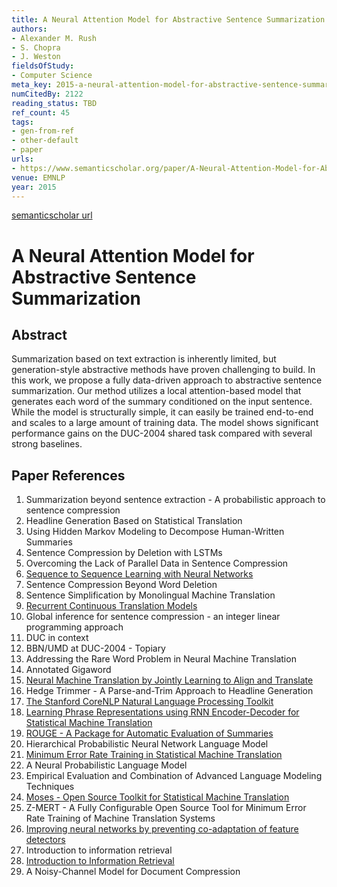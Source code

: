 ```yaml
---
title: A Neural Attention Model for Abstractive Sentence Summarization
authors:
- Alexander M. Rush
- S. Chopra
- J. Weston
fieldsOfStudy:
- Computer Science
meta_key: 2015-a-neural-attention-model-for-abstractive-sentence-summarization
numCitedBy: 2122
reading_status: TBD
ref_count: 45
tags:
- gen-from-ref
- other-default
- paper
urls:
- https://www.semanticscholar.org/paper/A-Neural-Attention-Model-for-Abstractive-Sentence-Rush-Chopra/5082a1a13daea5c7026706738f8528391a1e6d59?sort=total-citations
venue: EMNLP
year: 2015
---
```


[semanticscholar url](https://www.semanticscholar.org/paper/A-Neural-Attention-Model-for-Abstractive-Sentence-Rush-Chopra/5082a1a13daea5c7026706738f8528391a1e6d59?sort=total-citations)

# A Neural Attention Model for Abstractive Sentence Summarization

## Abstract

Summarization based on text extraction is inherently limited, but generation-style abstractive methods have proven challenging to build. In this work, we propose a fully data-driven approach to abstractive sentence summarization. Our method utilizes a local attention-based model that generates each word of the summary conditioned on the input sentence. While the model is structurally simple, it can easily be trained end-to-end and scales to a large amount of training data. The model shows significant performance gains on the DUC-2004 shared task compared with several strong baselines.

## Paper References

1. Summarization beyond sentence extraction - A probabilistic approach to sentence compression
2. Headline Generation Based on Statistical Translation
3. Using Hidden Markov Modeling to Decompose Human-Written Summaries
4. Sentence Compression by Deletion with LSTMs
5. Overcoming the Lack of Parallel Data in Sentence Compression
6. [Sequence to Sequence Learning with Neural Networks](2014-sequence-to-sequence-learning-with-neural-networks)
7. Sentence Compression Beyond Word Deletion
8. Sentence Simplification by Monolingual Machine Translation
9. [Recurrent Continuous Translation Models](2013-recurrent-continuous-translation-models)
10. Global inference for sentence compression - an integer linear programming approach
11. DUC in context
12. BBN/UMD at DUC-2004 - Topiary
13. Addressing the Rare Word Problem in Neural Machine Translation
14. Annotated Gigaword
15. [Neural Machine Translation by Jointly Learning to Align and Translate](2015-neural-machine-translation-by-jointly-learning-to-align-and-translate)
16. Hedge Trimmer - A Parse-and-Trim Approach to Headline Generation
17. [The Stanford CoreNLP Natural Language Processing Toolkit](2014-the-stanford-corenlp-natural-language-processing-toolkit)
18. [Learning Phrase Representations using RNN Encoder-Decoder for Statistical Machine Translation](2014-learning-phrase-representations-using-rnn-encoder-decoder-for-statistical-machine-translation)
19. [ROUGE - A Package for Automatic Evaluation of Summaries](2004-rouge-a-package-for-automatic-evaluation-of-summaries)
20. Hierarchical Probabilistic Neural Network Language Model
21. [Minimum Error Rate Training in Statistical Machine Translation](2003-minimum-error-rate-training-in-statistical-machine-translation)
22. A Neural Probabilistic Language Model
23. Empirical Evaluation and Combination of Advanced Language Modeling Techniques
24. [Moses - Open Source Toolkit for Statistical Machine Translation](2007-moses-open-source-toolkit-for-statistical-machine-translation)
25. Z-MERT - A Fully Configurable Open Source Tool for Minimum Error Rate Training of Machine Translation Systems
26. [Improving neural networks by preventing co-adaptation of feature detectors](2012-improving-neural-networks-by-preventing-co-adaptation-of-feature-detectors)
27. Introduction to information retrieval
28. [Introduction to Information Retrieval](2010-introduction-to-information-retrieval)
29. A Noisy-Channel Model for Document Compression
